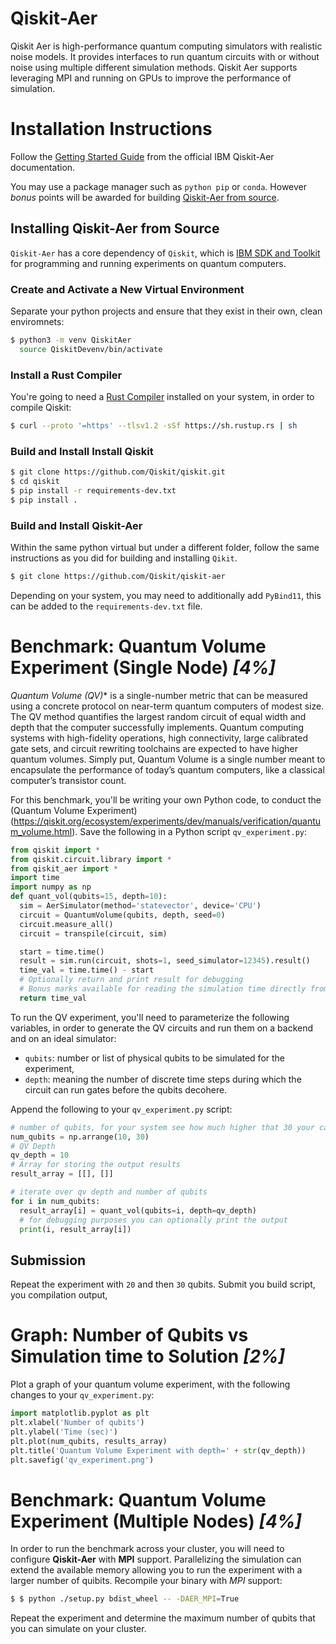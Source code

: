 Qiskit-Aer
===========

Qiskit Aer is high-performance quantum computing simulators with realistic noise models. It provides interfaces to run quantum circuits with or without noise using multiple different simulation methods. Qiskit Aer supports leveraging MPI and running on GPUs to improve the performance of simulation.

# Installation Instructions

Follow the [Getting Started Guide](https://qiskit.org/ecosystem/aer/getting_started.html) from the official IBM Qiskit-Aer documentation.

You may use a package manager such as `python pip` or `conda`. However *bonus* points will be awarded for building [Qiskit-Aer from source](https://github.com/Qiskit/qiskit-aer/blob/main/CONTRIBUTING.md#install-from-source).

## Installing Qiskit-Aer from Source

`Qiskit-Aer` has a core dependency of `Qiskit`, which is [IBM SDK and Toolkit](https://www.ibm.com/quantum/qiskit) for programming and running experiments on quantum computers.

### Create and Activate a New Virtual Environment

Separate your python projects and ensure that they exist in their own, clean enviromnets:

```bash
$ python3 -m venv QiskitAer
  source QiskitDevenv/bin/activate
  ```
### Install a Rust Compiler

You're going to need a [Rust Compiler](https://forge.rust-lang.org/infra/other-installation-methods.html) installed on your system, in order to compile Qiskit:
```bash
$ curl --proto '=https' --tlsv1.2 -sSf https://sh.rustup.rs | sh
```

### Build and Install Install Qiskit

```bash
$ git clone https://github.com/Qiskit/qiskit.git
$ cd qiskit
$ pip install -r requirements-dev.txt
$ pip install .
```

### Build and Install Qiskit-Aer

Within the same python virtual but under a different folder, follow the same instructions as you did for building and installing `Qikit`.

```bash
$ git clone https://github.com/Qiskit/qiskit-aer
```

Depending on your system, you may need to additionally add `PyBind11`, this can be added to the `requirements-dev.txt` file.

# Benchmark: Quantum Volume Experiment (Single Node) *[4%]*

*Quantum Volume (QV)** is a single-number metric that can be measured using a concrete protocol on near-term quantum computers of modest size. The QV method quantifies the largest random circuit of equal width and depth that the computer successfully implements. Quantum computing systems with high-fidelity operations, high connectivity, large calibrated gate sets, and circuit rewriting toolchains are expected to have higher quantum volumes. Simply put, Quantum Volume is a single number meant to encapsulate the performance of today’s quantum computers, like a classical computer’s transistor count.

For this benchmark, you'll be writing your own Python code, to conduct the (Quantum Volume Experiment)(https://qiskit.org/ecosystem/experiments/dev/manuals/verification/quantum_volume.html). Save the following in a Python script `qv_experiment.py`:

```python
from qiskit import *
from qiskit.circuit.library import *
from qiskit_aer import *
import time
import numpy as np
def quant_vol(qubits=15, depth=10):
  sim = AerSimulator(method='statevector', device='CPU')
  circuit = QuantumVolume(qubits, depth, seed=0)
  circuit.measure_all()
  circuit = transpile(circuit, sim)

  start = time.time()
  result = sim.run(circuit, shots=1, seed_simulator=12345).result()
  time_val = time.time() - start
  # Optionally return and print result for debugging
  # Bonus marks available for reading the simulation time directly from `result`
  return time_val
```

To run the QV experiment, you'll need to parameterize the following variables, in order to generate the QV circuits and run them on a backend and on an ideal simulator:
* `qubits`: number or list of physical qubits to be simulated for the experiment,
* `depth`: meaning the number of discrete time steps during which the circuit can run gates before the qubits decohere.

Append the following to your `qv_experiment.py` script:

```python
# number of qubits, for your system see how much higher that 30 your can go...
num_qubits = np.arrange(10, 30)
# QV Depth
qv_depth = 10
# Array for storing the output results
result_array = [[], []]

# iterate over qv depth and number of qubits
for i in num_qubits:
  result_array[i] = quant_vol(qubits=i, depth=qv_depth)
  # for debugging purposes you can optionally print the output
  print(i, result_array[i])

```
## Submission

Repeat the experiment with `20` and then `30` qubits. Submit you build script, you compilation output,

# Graph: Number of Qubits vs Simulation time to Solution *[2%]*

Plot a graph of your quantum volume experiment, with the following changes to your `qv_experiment.py`:
```python
import matplotlib.pyplot as plt
plt.xlabel('Number of qubits')
plt.ylabel('Time (sec)')
plt.plot(num_qubits, results_array)
plt.title('Quantum Volume Experiment with depth=' + str(qv_depth))
plt.savefig('qv_experiment.png')
```

# Benchmark: Quantum Volume Experiment (Multiple Nodes) *[4%]*

In order to run the benchmark across your cluster, you will need to configure **Qiskit-Aer** with **MPI** support. Parallelizing the simulation can extend the available memory allowing you to run the experiment with a larger number of quibits. Recompile your binary with *MPI* support:
```bash
$ $ python ./setup.py bdist_wheel -- -DAER_MPI=True
```

Repeat the experiment and determine the maximum number of qubits that you can simulate on your cluster.

